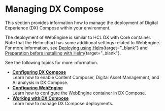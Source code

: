 # Managing DX Compose

This section provides information how to manage the deployment of Digital Experience (DX) Compose within your environment.

The deployment of WebEngine is similar to HCL DX with Core container. Note that the Helm chart has some additional settings related to WebEngine. For more information, see [Deploying using Helm](https://opensource.hcltechsw.com/digital-experience/latest/deployment/install/container/helm_deployment/overview/){target="_blank"} and [Preparation before installing with Helm](https://opensource.hcltechsw.com/digital-experience/latest/deployment/install/container/helm_deployment/preparation/){target="_blank"}.

See the following topics for more information.

-   **[Configuring DX Compose](cfg_dx_compose/index.md)**  
Learn how to enable Content Composer, Digital Asset Management, and AI analysis in DX Compose.
-   **[Configuring WebEngine](cfg_webengine/index.md)**  
Learn how to configure the WebEngine container in DX Compose.
-   **[Working with DX Compose](working_with_compose/index.md)**  
Learn how to manage DX Compose deployments.


